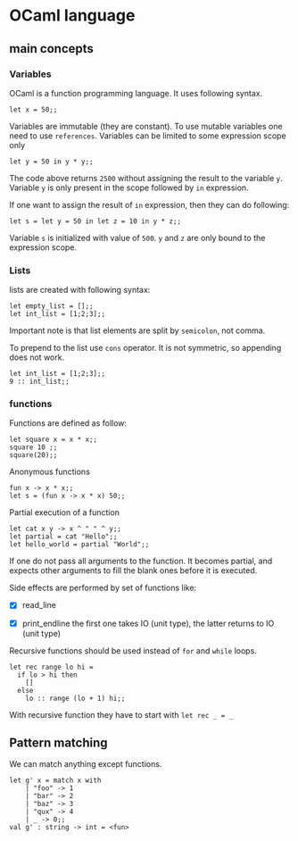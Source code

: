 # OCaml language


## main concepts

### Variables

OCaml is a function programming language. It uses following syntax.

```{OCaml}
let x = 50;;
```

Variables are immutable (they are constant). To use mutable variables one need to use `references`.
Variables can be limited to some expression scope only
```{OCaml}
let y = 50 in y * y;;
```
The code above returns `2500` without assigning the result to the variable `y`.
Variable `y` is only present in the scope followed by `in` expression.

If one want to assign the result of `in` expression, then they can do following:

```{OCaml}
let s = let y = 50 in let z = 10 in y * z;;
```

Variable `s` is initialized with value of `500`. `y` and `z` are only bound to the expression scope.
### Lists

lists are created with following syntax:

```{OCaml}
let empty_list = [];;
let int_list = [1;2;3];;
```

Important note is that list elements are split by `semicolon`, not comma.

To prepend to the list use `cons` operator. It is not symmetric, so appending does not work.
```{OCaml}
let int_list = [1;2;3];;
9 :: int_list;;
```


### functions

Functions are defined as follow:

```{OCaml}
let square x = x * x;;
square 10 ;;
square(20);;
```

Anonymous functions

```{OCaml}
fun x -> x * x;;
let s = (fun x -> x * x) 50;;
```


Partial execution of a function


```{OCaml}
let cat x y -> x ^ " " ^ y;;
let partial = cat "Hello";;
let hello_world = partial "World";;
```
If one do not pass all arguments to the function. It becomes partial, and expects other arguments to 
fill the blank ones before it is executed.

Side effects are performed by set of functions like:
- [x] read_line
- [x] print_endline
the first one takes IO (unit type), the latter returns to IO (unit type)


Recursive functions should be used instead of `for` and `while` loops.

```{OCaml}
let rec range lo hi = 
  if lo > hi then
    []
  else 
    lo :: range (lo + 1) hi;;
```

With recursive function they have to start with `let rec _ = _`



## Pattern matching

We can match anything except functions.

```{OCaml}
let g' x = match x with
    | "foo" -> 1
    | "bar" -> 2
    | "baz" -> 3
    | "qux" -> 4
    | _ -> 0;;
val g' : string -> int = <fun>
```

